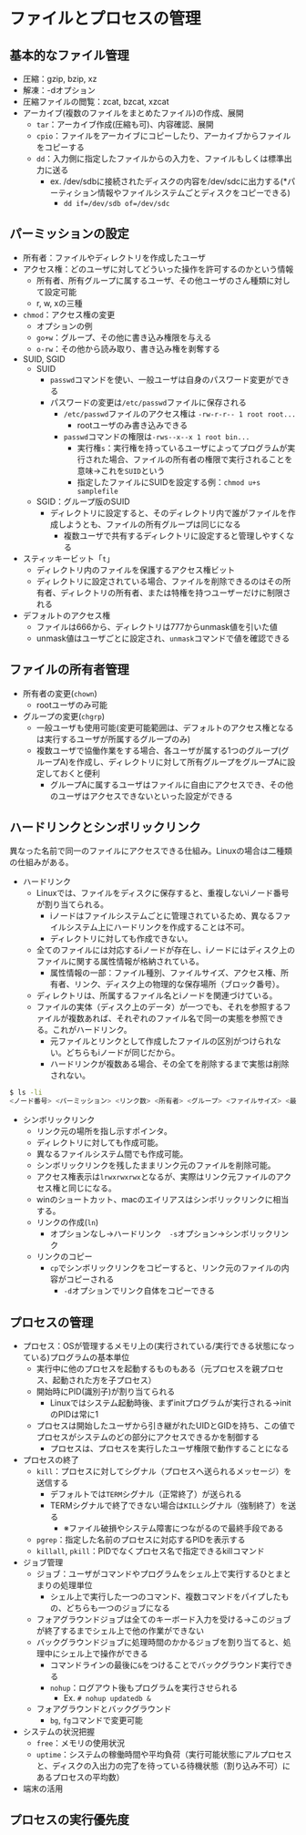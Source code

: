 # ファイルとプロセスの管理

## 基本的なファイル管理
- 圧縮：gzip, bzip, xz
- 解凍：-dオプション
- 圧縮ファイルの閲覧：zcat, bzcat, xzcat
- アーカイブ(複数のファイルをまとめたファイル)の作成、展開
    - `tar`：アーカイブ作成(圧縮も可)、内容確認、展開
    - `cpio`：ファイルをアーカイブにコピーしたり、アーカイブからファイルをコピーする
    - `dd`：入力側に指定したファイルからの入力を、ファイルもしくは標準出力に送る
        - ex. /dev/sdbに接続されたディスクの内容を/dev/sdcに出力する(*パーティション情報やファイルシステムごとディスクをコピーできる)
            - `dd if=/dev/sdb of=/dev/sdc`

## パーミッションの設定
- 所有者：ファイルやディレクトリを作成したユーザ
- アクセス権：どのユーザに対してどういった操作を許可するのかという情報
    - 所有者、所有グループに属するユーザ、その他ユーザのさん種類に対して設定可能
    - r, w, xの三種
- `chmod`：アクセス権の変更
    - オプションの例
    - `go+w`：グループ、その他に書き込み権限を与える
    - `o-rw`：その他から読み取り、書き込み権を剥奪する
- SUID, SGID
    - SUID
        - `passwd`コマンドを使い、一般ユーザは自身のパスワード変更ができる
        - パスワードの変更は`/etc/passwd`ファイルに保存される
            - `/etc/passwd`ファイルのアクセス権は `-rw-r-r-- 1 root root...`
                - rootユーザのみ書き込みできる
            - `passwd`コマンドの権限は`-rws--x--x 1 root bin...`
                - 実行権`s`：実行権を持っているユーザによってプログラムが実行された場合、ファイルの所有者の権限で実行されることを意味→これを`SUID`という
                - 指定したファイルにSUIDを設定する例：`chmod u+s samplefile`
    - SGID：グループ版のSUID
        - ディレクトリに設定すると、そのディレクトリ内で誰がファイルを作成しようとも、ファイルの所有グループは同じになる
            - 複数ユーザで共有するディレクトリに設定すると管理しやすくなる
- スティッキービット「`t`」
    - ディレクトリ内のファイルを保護するアクセス権ビット
    - ディレクトリに設定されている場合、ファイルを削除できるのはその所有者、ディレクトリの所有者、または特権を持つユーザーだけに制限される
- デフォルトのアクセス権
    - ファイルは666から、ディレクトリは777からunmask値を引いた値
    - unmask値はユーザごとに設定され、`unmask`コマンドで値を確認できる

## ファイルの所有者管理
- 所有者の変更(`chown`)
    - rootユーザのみ可能
- グループの変更(`chgrp`)
    - 一般ユーザも使用可能(変更可能範囲は、デフォルトのアクセス権となるは実行するユーザが所属するグループのみ)
    - 複数ユーザで協働作業をする場合、各ユーザが属する1つのグループ(グループA)を作成し、ディレクトリに対して所有グループをグループAに設定しておくと便利
        - グループAに属するユーザはファイルに自由にアクセスでき、その他のユーザはアクセスできないといった設定ができる

## ハードリンクとシンボリックリンク
異なった名前で同一のファイルにアクセスできる仕組み。Linuxの場合は二種類の仕組みがある。
- ハードリンク
    - Linuxでは、ファイルをディスクに保存すると、重複しないiノード番号が割り当てられる。
        - iノードはファイルシステムごとに管理されているため、異なるファイルシステム上にハードリンクを作成することは不可。
        - ディレクトリに対しても作成できない。
    - 全てのファイルには対応するiノードが存在し、iノードにはディスク上のファイルに関する属性情報が格納されている。
        - 属性情報の一部：ファイル種別、ファイルサイズ、アクセス権、所有者、リンク、ディスク上の物理的な保存場所（ブロック番号）。
    - ディレクトリは、所属するファイル名とiノードを関連づけている。
    - ファイルの実体（ディスク上のデータ）が一つでも、それを参照するファイルが複数あれば、それぞれのファイル名で同一の実態を参照できる。これがハードリンク。
        - 元ファイルとリンクとして作成したファイルの区別がつけられない。どちらもiノードが同じだから。
        - ハードリンクが複数ある場合、その全てを削除するまで実態は削除されない。
```bash
$ ls -li
<ノード番号> <パーミッション> <リンク数> <所有者> <グループ> <ファイルサイズ> <最終更新日時>
```

- シンボリックリンク
    - リンク元の場所を指し示すポインタ。
    - ディレクトリに対しても作成可能。
    - 異なるファイルシステム間でも作成可能。
    - シンボリックリンクを残したままリンク元のファイルを削除可能。
    - アクセス権表示は`lrwxrwxrwx`となるが、実際はリンク元ファイルのアクセス権と同じになる。
    - winのショートカット、macのエイリアスはシンボリックリンクに相当する。
    - リンクの作成(`ln`)
        - オプションなし→ハードリンク　`-s`オプション→シンボリックリンク
    - リンクのコピー
        - `cp`でシンボリックリンクをコピーすると、リンク元のファイルの内容がコピーされる
            - `-d`オプションでリンク自体をコピーできる

## プロセスの管理
- プロセス：OSが管理するメモリ上の(実行されている/実行できる状態になっている)プログラムの基本単位
    - 実行中に他のプロセスを起動するものもある（元プロセスを親プロセス、起動された方を子プロセス）
    - 開始時にPID(識別子)が割り当てられる
        - Linuxではシステム起動時後、まずinitプログラムが実行される→initのPIDは常に1
    - プロセスは開始したユーザから引き継がれたUIDとGIDを持ち、この値でプロセスがシステムのどの部分にアクセスできるかを制御する
        - プロセスは、プロセスを実行したユーザ権限で動作することになる
- プロセスの終了
    - `kill`：プロセスに対してシグナル（プロセスへ送られるメッセージ）を送信する
        - デフォルトでは`TERM`シグナル（正常終了）が送られる
        - TERMシグナルで終了できない場合は`KILL`シグナル（強制終了）を送る
            - ※ファイル破損やシステム障害につながるので最終手段である
    - `pgrep`：指定した名前のプロセスに対応するPIDを表示する
    - `killall`, `pkill`：PIDでなくプロセス名で指定できるkillコマンド
- ジョブ管理
    - ジョブ：ユーザがコマンドやプログラムをシェル上で実行するひとまとまりの処理単位
        - シェル上で実行した一つのコマンド、複数コマンドをパイプしたもの、どちらも一つのジョブになる
    - フォアグラウンドジョブは全てのキーボード入力を受ける→このジョブが終了するまでシェル上で他の作業ができない
    - バックグラウンドジョブに処理時間のかかるジョブを割り当てると、処理中にシェル上で操作ができる
        - コマンドラインの最後に`&`をつけることでバックグラウンド実行できる
        - `nohup`：ログアウト後もプログラムを実行させられる
            - Ex. `# nohup updatedb &`
    - フォアグラウンドとバックグラウンド
        - `bg`, `fg`コマンドで変更可能
- システムの状況把握
    - `free`：メモリの使用状況
    - `uptime`：システムの稼働時間や平均負荷（実行可能状態にアルプロセスと、ディスクの入出力の完了を待っている待機状態（割り込み不可）にあるプロセスの平均数）
- 端末の活用

## プロセスの実行優先度
